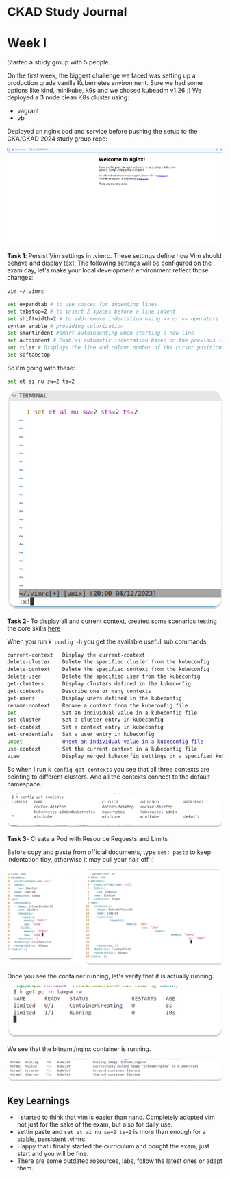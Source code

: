 # CKAD Study Journal


# Week I

Started a study group with 5 people. 

On the first week, the biggest challenge we faced was setting up a production grade vanilla Kubernetes environment. Sure we had some options like kind, minikube, k9s and we chosed kubeadm v1.26 :) We deployed a 3 node clean K8s cluster using:

* vagrant
* vb

Deployed an nginx pod and service before pushing the setup to the CKA/CKAD 2024 study group repo:

![](./assets/20231204205727.png)


**Task 1**: Persist Vim settings in .vimrc. These settings define how Vim should behave and display text. The following settings will be configured on the exam day, let's make your local development environment reflect those changes:

`vim ~/.vimrc`

```sh
set expandtab # to use spaces for indenting lines
set tabstop=2 # to insert 2 spaces before a line indent
set shiftwidth=2 # to add-remove indentation using >> or << operators
syntax enable # providing colorization
set smartindent #smart autoindenting when starting a new line
set autoindent # Enables automatic indentation based on the previous line
set ruler # Displays the line and column number of the cursor position
set softabstop
```


So i'm going with these: 

```sh
set et ai nu sw=2 ts=2
```

![](./assets/image%206.png)



**Task 2**- To display all and current context, created some scenarios testing the core skills [here](https://github.com/colossus06/cka-ckad-study-group-2024/blob/main/week-II-scenarios/1-core-skills-general.md)



When you run `k config -h` you get the available useful sub commands: 

```sh
current-context   Display the current-context
delete-cluster    Delete the specified cluster from the kubeconfig
delete-context    Delete the specified context from the kubeconfig
delete-user       Delete the specified user from the kubeconfig
get-clusters      Display clusters defined in the kubeconfig
get-contexts      Describe one or many contexts
get-users         Display users defined in the kubeconfig
rename-context    Rename a context from the kubeconfig file
set               Set an individual value in a kubeconfig file
set-cluster       Set a cluster entry in kubeconfig
set-context       Set a context entry in kubeconfig
set-credentials   Set a user entry in kubeconfig
unset             Unset an individual value in a kubeconfig file
use-context       Set the current-context in a kubeconfig file
view              Display merged kubeconfig settings or a specified kubeconfig file
```

So when I run `k config get-contexts` you see that all three contexts are pointing to different clusters. And all the contexts connect to the default namespace. 


![](./assets/image%205.png)


**Task 3**- Create a Pod with Resource Requests and Limits

Before copy and paste from official documents, type `set: paste` to keep indentation tidy, otherwise it may pull your hair off :)

![](./assets/Group%201.png)


Once you see the container running, let's verify that it is actually running.

![](./assets/image%209.png)

We see that the bitnami/nginx container is running. 

![](./assets/image%2010.png)

## Key Learnings

* I started to think that vim is easier than nano. Completely adopted vim not just for the sake of the exam, but also for daily use.
* settin paste and `set et ai nu sw=2 ts=2` is more than enough for a stable, persistent .vimrc
* Happy that i finally started the curriculum and bought the exam, just start and you will be fine.
* There are some outdated rosources, labs, follow the latest ones or adapt them.
